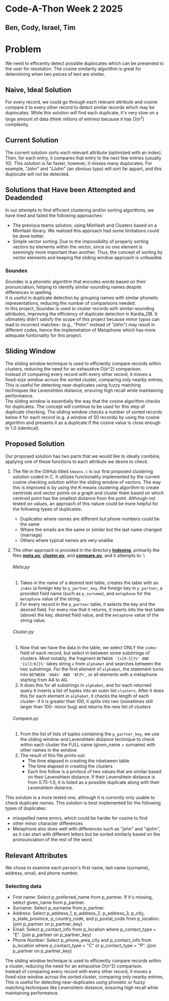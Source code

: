 # Code-A-Thon Week 2 2025



## Ben, Cody, Israel, Tim



# Problem
We need to efficently detect possible duplocates which can be presented to the user for resolution. The cosine similarity algorithm is great for determining when two peices of text are similar.

## Naive, Ideal Solution
For every record, we could go through each relevant attribute and cosine compare it to every other record to detect similar records which may be duplocates. While this solution *will* find each duplicate, it's very slow on a large amount of data (think milions of entries) because it has O(n<sup>2</sup>) complexity.

## Current Solution
The current solution sorts each relevant attribute (optimized with an index). Then, for each entry, it compares that entry to the next few entries (usually 10). This solution is far faster, however, it misses many duplocates. For example, "John" and "JJohn" (an obvious typo) will sort far appart, and this duplocate will not be detected.


## Solutions that Have been Attempted and Deadended
   In our attempts to find efficient clustering and/or sorting algorithms, we have tried and failed the following approaches:
 - The previous teams solution, using MinHash and Clusters based on a MinHash library. We realized this approach had some limitations could be done better.
 - Simple vector sorting: Due to the impossibility of properly sorting vectors by elements within the vector, since no one element is *seemingly* more important than another. Thus, the concept of sorting by vector elements and keeping the sliding window approach is unfeasible.
  ### Soundex 
  Soundex is a phonetic algorithm that encodes words based on their pronunciation, helping to identify similar-sounding names despite differences in spelling.  
  It is useful in duplicate detection by grouping names with similar phonetic representations, reducing the number of comparisons needed.  
  In this project, Soundex is used to cluster records with similar-sounding attributes, improving the efficiency of duplicate detection in Kardia_DB. It ultimately 
  didn't satisfy the scope of this project because minor typos can lead to incorrect matches– (e.g., "Pohn" instead of "John") may result in different codes, hence 
  the implemetation of Metaphone which has more adequate funtionality for this project.  

## Sliding Window
   The sliding window technique is used to efficiently compare records within clusters, reducing the need for an exhaustive O(n^2) comparison.  
Instead of comparing every record with every other record, it moves a fixed-size window across the sorted cluster, comparing only nearby entries.  
This is useful for detecting near-duplicates using fuzzy matching techniques like Levenshtein distance, ensuring high recall while maintaining performance.  
   The sliding window is essentially the way that the cosine algorithm checks for duplicates. The concept will continue to be used for this step of duplicate checking. The sliding window checks a number of sorted records below it for each record (e.g. a window of 50 records) by using the cosine algorithm and presents it as a duplicate if the cosine value is close enough to 1.0 (identical).

## Proposed Solution
Our proposed solution has two parts that we would like to ideally combine, applying one of these functions to each attribute we desire to check. 
   1. The file in the GitHub titled `kmeans.c` is our first proposed clustering solution coded in C. It utilizes functionality implemented by the current cosine checking solution within the sliding window of vectors. The way this is improved is by using the K-means clustering algorithm to create centroids and vector points on a graph and cluster them based on which centroid point has the smallest distance from the point. Although not tested on values, an approach of this nature could be *more* helpful for the following types of duplicates:
         - Duplicates where names are different but phone numbers could be the same
         - Where the emails are the same or similar but the last name changed (marriage)
         -   Others where typical names are very unalike

2. The other approach is provided in the directory **[Indexing](https://github.com/Lightning11wins/duplicate-record-clustering-algorithms/tree/main/Indexing)**, primarily the files **[meta.py](https://github.com/Lightning11wins/duplicate-record-clustering-algorithms/blob/main/Indexing/meta.py)**, **[cluster.py](https://github.com/Lightning11wins/duplicate-record-clustering-algorithms/blob/main/Indexing/cluster.py)**, and **[compare.py](https://github.com/Lightning11wins/duplicate-record-clustering-algorithms/blob/main/Indexing/compare.py)**, and it attempts to: \
   ###### Meta.py
   1. Takes in the name of a desired test table, creates the table with an `index` (a foreign key to `p_partner_key`, the foreign key in `p_partner`, a provided field name (such as `p_surname`), and `metaphone` for the `metaphone` value of the string.
   2. For every record in the `p_partner` table, it selects the key and the desired field. For every row that it returns, it inserts into the test table (above) the key, desired field value, and the `metaphone` value of the string value. 
   ###### Cluster.py
   1. Now that we have the data in the table, we select ONLY the `index` field of each record, but select in between some substrings of clusters. Most notably, the fragment `BETWEEN '{x[0:3]}%' AND '{x[3:6]}%'` takes string `x` from `alphabet` and searches between the two substrings. For the first element of `alphabet`, the statement turns into `BETWEEN 'AAA%' AND 'AFZ%'`, or all elements with a metaphone starting from AA to AG.
   2. It does this for all substrings in `alphabet`, and for each returned query it inserts a list of tuples into an outer list `clusters`. After it does this for each element in `alphabet`, it checks the length of each cluster- if it is greater than 100, it splits into two (sometimes still larger than 100- minor bug) and returns the new list of clusters
   ###### Compare.py 
   1. From the list of lists of tuples containing the `p_partner_key`, we use the sliding window and Levenshtein distance technique to check within each cluster the FULL name (given_name + surname) with other names in the window.
   2. The result of this file prints out:
      - The time elapsed in creating the inbetween table
      - The time elapsed in creating the clusters
      - Each line follow is a printout of two values that are similar based on their Levenshtein distance. If their Levenshtein distance is from 0.75-1.0, it is listed as a possible duplicate along with their Levenshtein distance.
   
This solution is a more tested one, although it is currently only usable to check duplicate names. This solution is best implemented for the following types of duplicates:
   - misspelled name errors, which could be harder for cosine to find
   - other minor character differences
   - Metaphone also does well with differences such as "john" and "ajohn", as it can start with different letters but be sorted similarly based on the pronounciation of the rest of the word.


## Relevant Attributes
We chose to examine each person's first name, last name (surname), address, email, and phone number.

### Selecting data
- First name: Select p_preferred_name from p_partner. If it's missing, select given_name from p_partner.
- Surname: Select p_surname from p_partner.
- Address: Select p_address_1, p_address_2, p_address_3, p_city, p_state_province, p_country_code, and p_postal_code from p_location. (join p_partner on p_partner_key)
- Email: Select p_contact_info from p_location where p_contact_type = "E". (join p_partner on p_partner_key)
- Phone Number: Select p_phone_area_city and p_contact_info from p_location where p_contact_type = "C" or p_contact_type = "P". (join p_partner on p_partner_key)



The sliding window technique is used to efficiently compare records within a cluster, reducing the need for an exhaustive O(n^2) comparison.  
Instead of comparing every record with every other record, it moves a fixed-size window across the sorted cluster, comparing only nearby entries.  
This is useful for detecting near-duplicates using phonetic or fuzzy matching techniques like Levenshtein distance, ensuring high recall while maintaining performance.  
